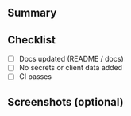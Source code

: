 ## Summary
<!-- What changed and why -->

## Checklist
- [ ] Docs updated (README / docs)
- [ ] No secrets or client data added
- [ ] CI passes

## Screenshots (optional)
